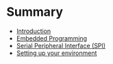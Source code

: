 # Summary

* [Introduction](README.md)
* [Embedded Programming](c-programming.md)
* [Serial Peripheral Interface \(SPI\)](serial-peripheral-interface-spi.md)
* [Setting up your environment](setting-up-your-environment.md)


